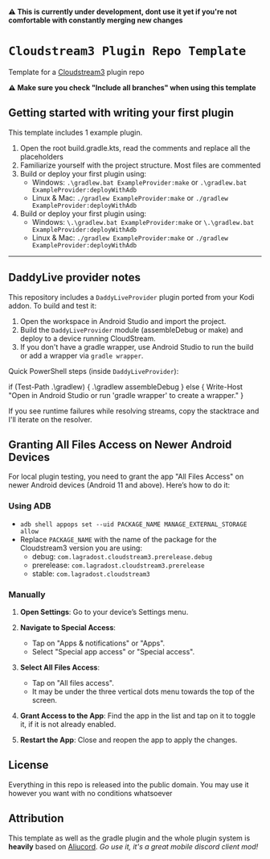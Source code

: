 **⚠️ This is currently under development, dont use it yet if you're not comfortable with constantly merging new changes**

# `Cloudstream3 Plugin Repo Template`

Template for a [Cloudstream3](https://github.com/recloudstream) plugin repo

**⚠️ Make sure you check "Include all branches" when using this template**

 
## Getting started with writing your first plugin

This template includes 1 example plugin.

1. Open the root build.gradle.kts, read the comments and replace all the placeholders
2. Familiarize yourself with the project structure. Most files are commented
3. Build or deploy your first plugin using:
   - Windows: `.\gradlew.bat ExampleProvider:make` or `.\gradlew.bat ExampleProvider:deployWithAdb`
   - Linux & Mac: `./gradlew ExampleProvider:make` or `./gradlew ExampleProvider:deployWithAdb`
3. Build or deploy your first plugin using:
   - Windows: `\.\gradlew.bat ExampleProvider:make` or `\.\gradlew.bat ExampleProvider:deployWithAdb`
   - Linux & Mac: `./gradlew ExampleProvider:make` or `./gradlew ExampleProvider:deployWithAdb`

---

DaddyLive provider notes
------------------------

This repository includes a `DaddyLiveProvider` plugin ported from your Kodi addon. To build and test it:

1. Open the workspace in Android Studio and import the project.
2. Build the `DaddyLiveProvider` module (assembleDebug or make) and deploy to a device running CloudStream.
3. If you don't have a gradle wrapper, use Android Studio to run the build or add a wrapper via `gradle wrapper`.

Quick PowerShell steps (inside `DaddyLiveProvider`):

if (Test-Path .\\gradlew) { .\\gradlew assembleDebug } else { Write-Host "Open in Android Studio or run 'gradle wrapper' to create a wrapper." }

If you see runtime failures while resolving streams, copy the stacktrace and I'll iterate on the resolver.


## Granting All Files Access on Newer Android Devices

For local plugin testing, you need to grant the app "All Files Access" on newer Android devices (Android 11 and above). Here’s how to do it:

### Using ADB

* `adb shell appops set --uid PACKAGE_NAME MANAGE_EXTERNAL_STORAGE allow`
* Replace `PACKAGE_NAME` with the name of the package for the Cloudstream3 version you are using:
   - debug: `com.lagradost.cloudstream3.prerelease.debug`
   - prerelease: `com.lagradost.cloudstream3.prerelease`
   - stable: `com.lagradost.cloudstream3`

### Manually

1. **Open Settings**: Go to your device’s Settings menu.

2. **Navigate to Special Access**:
   - Tap on "Apps & notifications" or "Apps".
   - Select "Special app access" or "Special access".

3. **Select All Files Access**:
   - Tap on "All files access".
   - It may be under the three vertical dots menu towards the top of the screen.

4. **Grant Access to the App**: Find the app in the list and tap on it to toggle it, if it is not already enabled.

6. **Restart the App**: Close and reopen the app to apply the changes.


## License

Everything in this repo is released into the public domain. You may use it however you want with no conditions whatsoever


## Attribution

This template as well as the gradle plugin and the whole plugin system is **heavily** based on [Aliucord](https://github.com/Aliucord).
*Go use it, it's a great mobile discord client mod!*
